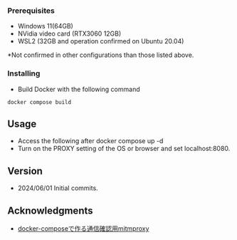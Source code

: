 ### Prerequisites

* Windows 11(64GB)
* NVidia video card (RTX3060 12GB)
* WSL2 (32GB and operation confirmed on Ubuntu 20.04)

*Not confirmed in other configurations than those listed above.

### Installing

* Build Docker with the following command
```
docker compose build
```

## Usage

* Access the following after docker compose up -d
* Turn on the PROXY setting of the OS or browser and set localhost:8080.

## Version

* 2024/06/01 Initial commits.

## Acknowledgments

* [docker-composeで作る通信確認用mitmproxy](https://qiita.com/garupon/items/5540ea14809361e92d99)